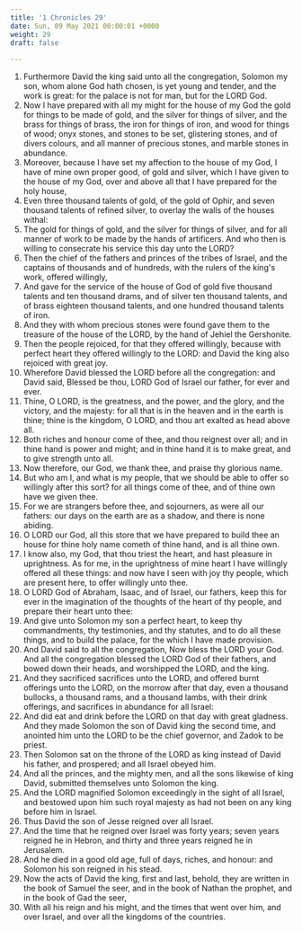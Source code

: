 ```yaml
---
title: '1 Chronicles 29'
date: Sun, 09 May 2021 00:00:01 +0000
weight: 29
draft: false
  
---
```


1. Furthermore David the king said unto all the congregation, Solomon my son, whom alone God hath chosen, is yet young and tender, and the work is great: for the palace is not for man, but for the LORD God.
2. Now I have prepared with all my might for the house of my God the gold for things to be made of gold, and the silver for things of silver, and the brass for things of brass, the iron for things of iron, and wood for things of wood; onyx stones, and stones to be set, glistering stones, and of divers colours, and all manner of precious stones, and marble stones in abundance.
3. Moreover, because I have set my affection to the house of my God, I have of mine own proper good, of gold and silver, which I have given to the house of my God, over and above all that I have prepared for the holy house,
4. Even three thousand talents of gold, of the gold of Ophir, and seven thousand talents of refined silver, to overlay the walls of the houses withal:
5. The gold for things of gold, and the silver for things of silver, and for all manner of work to be made by the hands of artificers. And who then is willing to consecrate his service this day unto the LORD?
6. Then the chief of the fathers and princes of the tribes of Israel, and the captains of thousands and of hundreds, with the rulers of the king's work, offered willingly,
7. And gave for the service of the house of God of gold five thousand talents and ten thousand drams, and of silver ten thousand talents, and of brass eighteen thousand talents, and one hundred thousand talents of iron.
8. And they with whom precious stones were found gave them to the treasure of the house of the LORD, by the hand of Jehiel the Gershonite.
9. Then the people rejoiced, for that they offered willingly, because with perfect heart they offered willingly to the LORD: and David the king also rejoiced with great joy.
10. Wherefore David blessed the LORD before all the congregation: and David said, Blessed be thou, LORD God of Israel our father, for ever and ever.
11. Thine, O LORD, is the greatness, and the power, and the glory, and the victory, and the majesty: for all that is in the heaven and in the earth is thine; thine is the kingdom, O LORD, and thou art exalted as head above all.
12. Both riches and honour come of thee, and thou reignest over all; and in thine hand is power and might; and in thine hand it is to make great, and to give strength unto all.
13. Now therefore, our God, we thank thee, and praise thy glorious name.
14. But who am I, and what is my people, that we should be able to offer so willingly after this sort? for all things come of thee, and of thine own have we given thee.
15. For we are strangers before thee, and sojourners, as were all our fathers: our days on the earth are as a shadow, and there is none abiding.
16. O LORD our God, all this store that we have prepared to build thee an house for thine holy name cometh of thine hand, and is all thine own.
17. I know also, my God, that thou triest the heart, and hast pleasure in uprightness. As for me, in the uprightness of mine heart I have willingly offered all these things: and now have I seen with joy thy people, which are present here, to offer willingly unto thee.
18. O LORD God of Abraham, Isaac, and of Israel, our fathers, keep this for ever in the imagination of the thoughts of the heart of thy people, and prepare their heart unto thee:
19. And give unto Solomon my son a perfect heart, to keep thy commandments, thy testimonies, and thy statutes, and to do all these things, and to build the palace, for the which I have made provision.
20. And David said to all the congregation, Now bless the LORD your God. And all the congregation blessed the LORD God of their fathers, and bowed down their heads, and worshipped the LORD, and the king.
21. And they sacrificed sacrifices unto the LORD, and offered burnt offerings unto the LORD, on the morrow after that day, even a thousand bullocks, a thousand rams, and a thousand lambs, with their drink offerings, and sacrifices in abundance for all Israel:
22. And did eat and drink before the LORD on that day with great gladness. And they made Solomon the son of David king the second time, and anointed him unto the LORD to be the chief governor, and Zadok to be priest.
23. Then Solomon sat on the throne of the LORD as king instead of David his father, and prospered; and all Israel obeyed him.
24. And all the princes, and the mighty men, and all the sons likewise of king David, submitted themselves unto Solomon the king.
25. And the LORD magnified Solomon exceedingly in the sight of all Israel, and bestowed upon him such royal majesty as had not been on any king before him in Israel.
26. Thus David the son of Jesse reigned over all Israel.
27. And the time that he reigned over Israel was forty years; seven years reigned he in Hebron, and thirty and three years reigned he in Jerusalem.
28. And he died in a good old age, full of days, riches, and honour: and Solomon his son reigned in his stead.
29. Now the acts of David the king, first and last, behold, they are written in the book of Samuel the seer, and in the book of Nathan the prophet, and in the book of Gad the seer,
30. With all his reign and his might, and the times that went over him, and over Israel, and over all the kingdoms of the countries.
